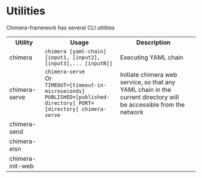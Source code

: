 # Utilities 

Chimera-framework has several CLI utilities

<table>
    <tr>
        <th>Utility</th>
        <th>Usage</th>
        <th>Description</th>
    </tr>
    <tr>
        <td>chimera</td>
        </td>
        <td>
            <code>chimera [yaml-chain] [input1, [input2], [input3],... [inputN]]</code>
        </td>
        <td>
            Executing YAML chain
        </td>
    <td>
    <tr>
        <td>chimera-serve</td>
        </td>
        <td>
            <code>chimera-serve</code><br />
            Or<br />
            <code>TIMEOUT=[timeout-in-microseconds] PUBLISHED=[published-directory] PORT=[directory] chimera-serve</code>
        </td>
        <td>
            Initiate chimera web service, so that any YAML chain in the current directory will be accessible from the network
        </td>
    <td>
    <tr>
        <td>chimera-send</td>
        </td>
        <td>
        </td>
        <td>
        </td>
    <td>
    <tr>
        <td>chimera-eisn</td>
        </td>
        <td>
        </td>
        <td>
        </td>
    <td>
    <tr>
        <td>chimera-init-web</td>
        </td>
        <td>
        </td>
        <td>
        </td>
    <td>
</table>
